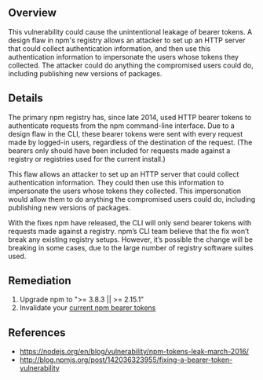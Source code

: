 ## Overview
This vulnerability could cause the unintentional leakage of bearer tokens.
A design flaw in npm's registry allows an attacker to set up an HTTP server that could collect authentication information, and then use this authentication information to impersonate the users whose tokens they collected. The attacker could do anything the compromised users could do, including publishing new versions of packages.

## Details
The primary npm registry has, since late 2014, used HTTP bearer tokens to authenticate requests from the npm command-line interface. Due to a design flaw in the CLI, these bearer tokens were sent with every request made by logged-in users, regardless of the destination of the request. (The bearers only should have been included for requests made against a registry or registries used for the current install.)

This flaw allows an attacker to set up an HTTP server that could collect authentication information. They could then use this information to impersonate the users whose tokens they collected. This impersonation would allow them to do anything the compromised users could do, including publishing new versions of packages.

With the fixes npm have released, the CLI will only send bearer tokens with requests made against a registry.
npm’s CLI team believe that the fix won’t break any existing registry setups. However, it’s possible the change will be breaking in some cases, due to the large number of registry software suites used.

## Remediation
1. Upgrade npm to ">= 3.8.3 || >= 2.15.1"
2. Invalidate your [current npm bearer tokens](https://www.npmjs.com/settings/tokens)

## References
- https://nodejs.org/en/blog/vulnerability/npm-tokens-leak-march-2016/
- http://blog.npmjs.org/post/142036323955/fixing-a-bearer-token-vulnerability

